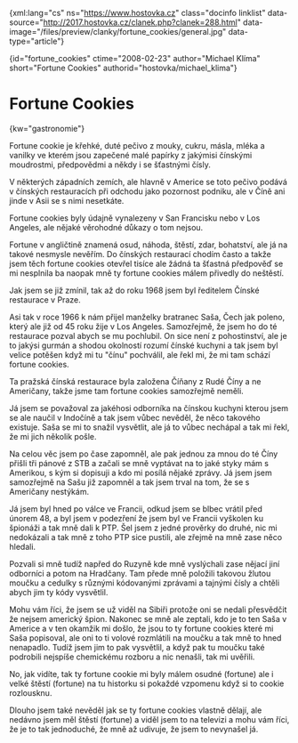 
{xml:lang="cs" ns="https://www.hostovka.cz" class="docinfo linklist" data-source="http://2017.hostovka.cz/clanek.php?clanek=288.html" data-image="/files/preview/clanky/fortune_cookies/general.jpg" data-type="article"}

{id="fortune\_cookies" ctime="2008-02-23" author="Michael Klíma" short="Fortune Cookies" authorid="hostovka/michael\_klima"}

# Fortune Cookies

<!-- generated attribute kw by user_udpatekw.sh on 2019-03-13, do not edit -->

{kw="gastronomie"}

Fortune cookie je křehké, duté pečivo z mouky, cukru, másla, mléka a vanilky ve kterém jsou zapečené malé papírky z jakýmisi čínskými moudrostmi, předpovědmi a někdy i se šťastnými čísly.

V některých západních zemích, ale hlavně v Americe se toto pečivo podává v čínských restauracích při odchodu jako pozornost podniku, ale v Číně ani jinde v Asii se s nimi nesetkáte.

Fortune cookies byly údajně vynalezeny v San Francisku nebo v Los Angeles, ale nějaké věrohodné důkazy o tom nejsou.

Fortune v angličtině znamená osud, náhoda, štěstí, zdar, bohatství, ale já na takové nesmysle nevěřím. Do čínských restaurací chodím často a takže jsem těch fortune cookies otevřel tisíce ale žádná ta šťastná předpověď se mi nesplnila ba naopak mně ty fortune cookies málem přivedly do neštěstí.

Jak jsem se již zmínil, tak až do roku 1968 jsem byl ředitelem Čínské restaurace v Praze.

Asi tak v roce 1966 k nám přijel manželky bratranec Saša, Čech jak poleno, který ale již od 45 roku žije v Los Angeles. Samozřejmě, že jsem ho do té restaurace pozval abych se mu pochlubil. On sice není z pohostinství, ale je to jakýsi gurmán a shodou okolností rozumí čínské kuchyni a tak jsem byl velice potěšen když mi tu "čínu" pochválil, ale řekl mi, že mi tam schází fortune cookies.

Ta pražská čínská restaurace byla založena Číňany z Rudé Číny a ne Američany, takže jsme tam fortune cookies samozřejmě neměli.

Já jsem se považoval za jakéhosi odborníka na čínskou kuchyni kterou jsem se ale naučil v Indočíně a tak jsem vůbec nevěděl, že něco takového existuje. Saša se mi to snažil vysvětlit, ale já to vůbec nechápal a tak mi řekl, že mi jich několik pošle.

Na celou věc jsem po čase zapomněl, ale pak jednou za mnou do té Číny přišli tři pánové z STB a začali se mně vyptávat na to jaké styky mám s Amerikou, s kým si dopisuji a kdo mi posílá nějaké zprávy. Já jsem jsem samozřejmě na Sašu již zapomněl a tak jsem trval na tom, že se s Američany nestýkám.

Já jsem byl hned po válce ve Francii, odkud jsem se blbec vrátil před únorem 48, a byl jsem v podezření že jsem byl ve Francii vyškolen ku špionáži a tak mně dali k PTP. Šel jsem z jedné prověrky do druhé, nic mi nedokázali a tak mně z toho PTP sice pustili, ale zřejmě na mně zase něco hledali.

Pozvali si mně tudíž napřed do Ruzyně kde mně vyslýchali zase nějací jiní odborníci a potom na Hradčany. Tam přede mně položili takovou žlutou moučku a cedulky s různými kódovanými zprávami a tajnými čísly a chtěli abych jim ty kódy vysvětlil.

Mohu vám říci, že jsem se už viděl na Sibiři protože oni se nedali přesvědčit že nejsem americký špion. Nakonec se mně ale zeptali, kdo je to ten Saša v Americe a v ten okamžik mi došlo, že jsou to ty fortune cookies které mi Saša popisoval, ale oni to ti volové rozmlátili na moučku a tak mně to hned nenapadlo. Tudíž jsem jim to pak vysvětlil, a když pak tu moučku také podrobili nejspíše chemickému rozboru a nic nenašli, tak mi uvěřili.

No, jak vidíte, tak ty fortune cookie mi byly málem osudné (fortune) ale i velké štěstí (fortune) na tu historku si pokaždé vzpomenu když si to cookie rozlousknu.

Dlouho jsem také nevěděl jak se ty fortune cookies vlastně dělají, ale nedávno jsem měl štěstí (fortune) a viděl jsem to na televizi a mohu vám říci, že je to tak jednoduché, že mně až udivuje, že jsem to nevynašel já.

